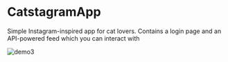 # CatstagramApp
Simple Instagram-inspired app for cat lovers. Contains a login page and an API-powered feed which you can interact with


![demo3](https://github.com/suyashsharma0403/CatstagramApp/assets/44706419/a0750724-c456-4188-b7ca-840a775fc912)
